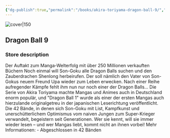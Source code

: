 ```yaml
---
{"dg-publish":true,"permalink":"/books/akira-toriyama-dragon-ball-9/","title":"\"Dragon Ball 9\"","tags":["manga","Fantasy"]}
---
```




![cover|150](http://books.google.com/books/content?id=YbnuDQAAQBAJ&printsec=frontcover&img=1&zoom=1&edge=curl&source=gbs_api)

## Dragon Ball 9

### Store description

Der Auftakt zum Manga-Welterfolg mit über 250 Millionen verkauften Büchern Noch einmal will Son-Goku alle Dragon Balls suchen und den Zauberdrachen Shenlong herbeirufen. Der soll nämlich den Vater von Son-Gokus neuem Freund Upa wieder zum Leben erwecken. Nach einer Reihe aufregender Kämpfe fehlt ihm nun nur noch einer der Dragon Balls... Die Serie von Akira Toriyama machte Mangas und Animes auch in Deutschland enorm populär, und "Dragon Ball 1" wurde als einer der ersten Mangas auch hierzulande originalgetreu in der japanischen Leserichtung veröffentlicht. Die 42 Bände, in denen sich Son-Goku mit List, Kampfkunst und unerschütterlichem Optimismus vom naiven Jungen zum Super-Krieger verwandelt, begeistern seit Generationen. Wer sie kennt, will sie immer wieder lesen – und wer Mangas liebt, kommt nicht an ihnen vorbei! Mehr Informationen: - Abgeschlossen in 42 Bänden
```